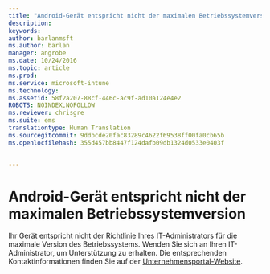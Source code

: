 ```yaml
---
title: "Android-Gerät entspricht nicht der maximalen Betriebssystemversion | Microsoft Intune"
description: 
keywords: 
author: barlanmsft
ms.author: barlan
manager: angrobe
ms.date: 10/24/2016
ms.topic: article
ms.prod: 
ms.service: microsoft-intune
ms.technology: 
ms.assetid: 58f2a207-88cf-446c-ac9f-ad10a124e4e2
ROBOTS: NOINDEX,NOFOLLOW
ms.reviewer: chrisgre
ms.suite: ems
translationtype: Human Translation
ms.sourcegitcommit: 9ddbcde20fac83289c4622f69538ff00fa0cb65b
ms.openlocfilehash: 355d457bb8447f124dafb09db1324d0533e0403f


---
```


# <a name="android-device-doesnt-comply-with-the-maximum-operating-system-version"></a>Android-Gerät entspricht nicht der maximalen Betriebssystemversion

Ihr Gerät entspricht nicht der Richtlinie Ihres IT-Administrators für die maximale Version des Betriebssystems. Wenden Sie sich an Ihren IT-Administrator, um Unterstützung zu erhalten. Die entsprechenden Kontaktinformationen finden Sie auf der [Unternehmensportal-Website](http://portal.manage.microsoft.com).





<!--HONumber=Nov16_HO1-->


